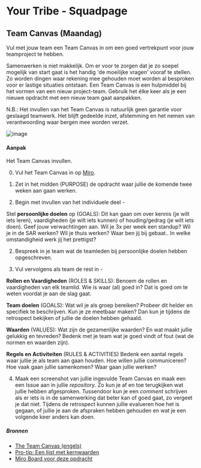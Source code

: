 # Your Tribe - Squadpage

## Team Canvas (Maandag)


Vul met jouw team een Team Canvas in om een goed vertrekpunt voor jouw teamproject te hebben.


Samenwerken is niet makkelijk. 
Om er voor te zorgen dat je zo soepel mogelijk van start gaat is het handig 'de moeilijke vragen' vooraf te stellen. 
Zo worden dingen waar rekening mee gehouden moet worden al besproken voor er lastige situaties ontstaan. 
Een Team Canvas is een hulpmiddel bij het vormen van een nieuw project-team. 
Gebruik het élke keer als je een nieuwe opdracht met een nieuw team gaat aanpakken.

N.B.: Het invullen van het Team Canvas is natuurlijk geen garantie voor geslaagd teamwerk. Het blijft gedeelde inzet, afstemming en het nemen van verantwoording waar bergen mee worden verzet.

![image](https://github.com/user-attachments/assets/04f5be6a-08de-4026-91f3-075d80720a12)





#### Aanpak

Het Team Canvas invullen.

0. Vul het Team Canvas in op [Miro](https://miro.com/app/board/uXjVKh1tR08=/).


1. Zet in het midden (PURPOSE) de opdracht waar jullie de komende twee weken aan gaan werken. 


2. Begin met invullen van het individuele deel -

Stel **persoonlijke doelen** op (GOALS): Dit kan gaan om over kennis (je wilt iets leren), vaardigheden (je wilt iets kunnen) of houding/gedrag (je wilt iets doen). Geef jouw verwachtingen aan. Wil je 3x per week een standup? Wil je in de SAR werken? Wil je thuis werken? Waar ben jij bij gebaat.. In welke omstandigheid werk jij het prettigst?

2. Bespreek in je team wat de teamleden bij persoonlijke doelen hebben opgeschreven.

3. Vul vervolgens als team de rest in -

**Rollen en Vaardigheden** (ROLES & SKILLS): Benoem de rollen en vaardigheden van elk teamlid. Wie is waar (al) goed in? Dat is goed om te weten voordat je aan de slag gaat. 

**Team doelen** (GOALS): Wat wil je als groep bereiken? Probeer dit helder en specifiek te beschrijven. Kun je ze meetbaar maken? Dan kun je tijdens de retrospect bekijken of jullie de doelen hebben gehaald.

**Waarden** (VALUES): Wat zijn de gezamenlijke waarden? En wat maakt jullie gelukkig en tevreden? Bedenk met je team wat je goed vindt of fout (wat de normen en waarden zijn). 

**Regels en Activiteiten** (RULES & ACTIVITIES) Bedenk een aantal regels waar jullie je als team aan gaan houden. Hoe willen jullie communiceren? Hoe vaak gaan jullie samenkomen? Waar gaan jullie werken?

4. Maak een screenshot van jullie ingevulde Team Canvas en maak een een Issue aan in jullie _repository_. Zo kun je af en toe terugkijken wat jullie hebben afgesproken. Tussendoor kun je een _comment_ schrijven als er iets is in de samenwerking dat beter kan of goed gaat, zo vergeet je dat niet. Tijdens de retrospect kunnen jullie evalueren hoe het is gegaan, of jullie je aan de afspraken hebben gehouden en wat je een volgende keer anders kan doen. 


##### Bronnen

- [The Team Canvas (engels)](http://theteamcanvas.com/learn/)
- [Pro-tip: Een lijst met kernwaarden](https://www.desteven.nl/leiderschapsontwikkeling/modern-leiderschap/kernwaarden)
- [Miro Board voor deze opdracht](https://miro.com/app/board/uXjVKh1tR08=/)




